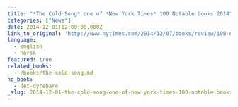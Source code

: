 ```yaml
---
title: "*The Cold Song* one of *New York Times* 100 Notable books 2014"
categories: ["News"]
date: 2014-12-01T12:00:00.000Z
link_to_original: 'http://www.nytimes.com/2014/12/07/books/review/100-notable-books-of-2014.html?_r=2'
language:
  - english
  - norsk
featured: true
related_books:
  - /books/the-cold-song.md
no_book:
  - det-dyrebare
_slug: 2014-12-01-the-cold-song-one-of-new-york-times-100-notable-books-2014
---
```

